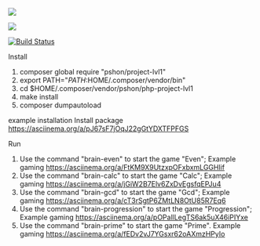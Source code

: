 <a href="https://codeclimate.com/github/Pshon93/php-project-lvl1/maintainability"><img src="https://api.codeclimate.com/v1/badges/39be66b0959264ca6885/maintainability" /></a>

<a href="https://codeclimate.com/github/Pshon93/php-project-lvl1/test_coverage"><img src="https://api.codeclimate.com/v1/badges/39be66b0959264ca6885/test_coverage" /></a>

[![Build Status](https://travis-ci.org/Pshon93/php-project-lvl1.svg?branch=master)](https://travis-ci.org/Pshon93/php-project-lvl1)


Install
1. composer global require "pshon/project-lvl1"
2. export PATH="$PATH:$HOME/.composer/vendor/bin"
3. cd $HOME/.composer/vendor/pshon/php-project-lvl1
4. make install
5. composer dumpautoload

example installation
Install package https://asciinema.org/a/pJ67sF7jOqJ22gGtYDXTFPFGS 

Run
1. Use the command "brain-even" to start the game "Even";
Example gaming https://asciinema.org/a/FtKM9X9UtzxpOFxbxmLGGHlif
2. Use the command "brain-calc" to start the game "Calc";
Example gaming https://asciinema.org/a/jGiW2B7Elv6ZxDvEgsfqEPJu4
3. Use the command "brain-gcd" to start the game "Gcd";
Example gaming https://asciinema.org/a/cT3rSgtP6ZMtLN8OtU85R7Eq6
4. Use the command "brain-progression" to start the game "Progression";
Example gaming https://asciinema.org/a/pOPallLegTS6ak5uX46iPIYxe
5. Use the command "brain-prime" to start the game "Prime".
Example gaming https://asciinema.org/a/fEDv2vJ7YGsxr62oAXmzHPyIo

